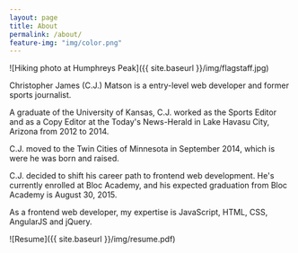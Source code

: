 ```yaml
---
layout: page
title: About
permalink: /about/
feature-img: "img/color.png"
---
```


![Hiking photo at Humphreys Peak]({{ site.baseurl }}/img/flagstaff.jpg)

Christopher James (C.J.) Matson is a entry-level web developer and former sports journalist.

A graduate of the University of Kansas, C.J. worked as the Sports Editor and as a Copy Editor at the Today's News-Herald in Lake Havasu City, Arizona from 2012 to 2014.

C.J. moved to the Twin Cities of Minnesota in September 2014, which is were he was born and raised. 

C.J. decided to shift his career path to frontend web development. He's currently enrolled at Bloc Academy, and his expected graduation from Bloc Academy is August 30, 2015. 

As a frontend web developer, my expertise is JavaScript, HTML, CSS, AngularJS and jQuery.

![Resume]({{ site.baseurl }}/img/resume.pdf)
